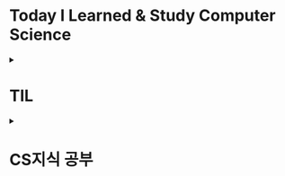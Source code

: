 # Today I Learned & Study Computer Science

<details>
<summary><h1>TIL</h1></summary>
  
#### 기록 2024-03
- [2024-03-27 기록](https://github.com/pie0902/TIL/blob/main/Spring/Study%20Diary/2024-03-27%20TIL.md)
#### Spring Boot Practices
- 2024-03-20 [쿼리 방식에 따른 전체조회 메서드 실행속도](https://github.com/pie0902/TIL/blob/main/Spring/SpringBootPractices/1.%EC%BF%BC%EB%A6%AC%20%EB%B0%A9%EC%8B%9D%EC%97%90%20%EB%94%B0%EB%A5%B8%20%EC%A0%84%EC%B2%B4%EC%A1%B0%ED%9A%8C%20%EB%A9%94%EC%84%9C%EB%93%9C%EC%9D%98%20%EC%8B%A4%ED%96%89%EC%86%8D%EB%8F%84.md)
</details>
<details>
<summary><h1>CS지식 공부</h1></summary>
  
## Web
#### NetWork
- [HTTP&HTTPS란?]([https://github.com/pie0902/TIL/blob/main/Spring/Network/HTTP%26HTTPS.md](https://github.com/pie0902/TIL/blob/main/Spring/Web/Network/HTTP%26HTTPS.md))
- [HTTP status code]([https://github.com/pie0902/TIL/blob/main/Spring/Network/HTTP_status_code.md](https://github.com/pie0902/TIL/blob/main/Spring/Web/Network/HTTP_status_code.md))
- [OSI 7계층]([https://github.com/pie0902/TIL/blob/main/Spring/Network/OSI_7_%EA%B3%84%EC%B8%B5.md](https://github.com/pie0902/TIL/blob/main/Spring/Web/Network/OSI_7_%EA%B3%84%EC%B8%B5.md))
#### REST
- [REST API](https://github.com/pie0902/TIL/blob/main/Spring/Web/REST/REST_API.md)
## DataBase
- [Index](https://github.com/pie0902/TIL/blob/main/Spring/DataBase/index.md)

## Spring
#### Spring 기초 개념 정리
- [Spring MVC 기초 개념 정리](https://github.com/pie0902/TIL/blob/main/Spring/mvc/mvc.md)
- [Ioc&DI](https://github.com/pie0902/TIL/blob/main/Spring/Core_Concepts/IoC%26DI.md)

</details>

